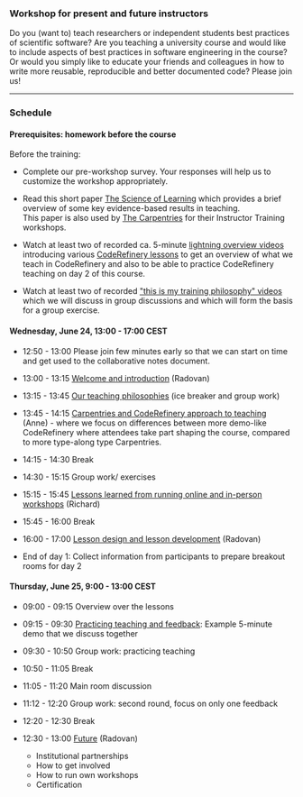

### Workshop for present and future instructors

Do you (want to) teach researchers or independent students best practices of
scientific software?  Are you teaching a university course and would like to
include aspects of best practices in software engineering in the course?  Or
would you simply like to educate your friends and colleagues in how to write
more reusable, reproducible and better documented code? Please join us!

---

### Schedule

#### Prerequisites: homework before the course

Before the training:

- Complete our pre-workshop survey. Your responses will help us to customize the workshop appropriately.

- Read this short paper 
  [The Science of Learning](https://carpentries.github.io/instructor-training/files/papers/science-of-learning-2015.pdf) 
  which provides a brief overview of some key evidence-based results in teaching.  
  This paper is also used by [The Carpentries](https://carpentries.org/) for their Instructor Training workshops.

- Watch at least two of recorded ca. 5-minute
  [lightning overview videos](https://www.youtube.com/playlist?list=PLpLblYHCzJABvt25VY0wNIgbaQfTQaND7)
  introducing various
  [CodeRefinery lessons](https://coderefinery.org/lessons/)
  to get an overview of what we teach in CodeRefinery and also to be
  able to practice CodeRefinery teaching on day 2 of this course.

- Watch at least two of recorded
  ["this is my training philosophy" videos](https://www.youtube.com/playlist?list=PLpLblYHCzJAAHF89P-GCjEXWC8CF-7nhX)
  which we will
  discuss in group discussions and which will form the basis for a group
  exercise.

#### Wednesday, June 24, 13:00 - 17:00 CEST

- 12:50 - 13:00
  Please join few minutes early so that we can start on time and get used to the collaborative notes
  document.

- 13:00 - 13:15
  [Welcome and introduction](https://coderefinery.github.io/instructor-training/01-intro/)
  (Radovan)

- 13:15 - 13:45
  [Our teaching philosophies](https://coderefinery.github.io/instructor-training/02-teaching-philosophies/)
  (ice breaker and group work)

- 13:45 - 14:15
  [Carpentries and CodeRefinery approach to teaching](https://coderefinery.github.io/instructor-training/03-teaching-style/)
  (Anne) - where we focus on differences between more demo-like CodeRefinery where
  attendees take part shaping the course, compared to more type-along type Carpentries.

- 14:15 - 14:30
  Break

- 14:30 - 15:15
  Group work/ exercises

- 15:15 - 15:45
  [Lessons learned from running online and in-person workshops](https://coderefinery.github.io/instructor-training/04-running-workshops/)
  (Richard)

- 15:45 - 16:00
  Break

- 16:00 - 17:00
  [Lesson design and lesson development](https://coderefinery.github.io/instructor-training/05-lesson-design/)
  (Radovan)

- End of day 1: Collect information from participants to prepare breakout rooms for day 2


#### Thursday, June 25, 9:00 - 13:00 CEST

- 09:00 - 09:15
  Overview over the lessons

- 09:15 - 09:30
  [Practicing teaching and feedback](https://coderefinery.github.io/instructor-training/06-teaching/):
  Example 5-minute demo that we discuss together

- 09:30 - 10:50
  Group work: practicing teaching

- 10:50 - 11:05
  Break

- 11:05 - 11:20
  Main room discussion

- 11:12 - 12:20
  Group work: second round, focus on only one feedback

- 12:20 - 12:30
  Break

- 12:30 - 13:00
  [Future](https://coderefinery.github.io/instructor-training/07-future/)
  (Radovan)
  - Institutional partnerships
  - How to get involved
  - How to run own workshops
  - Certification
